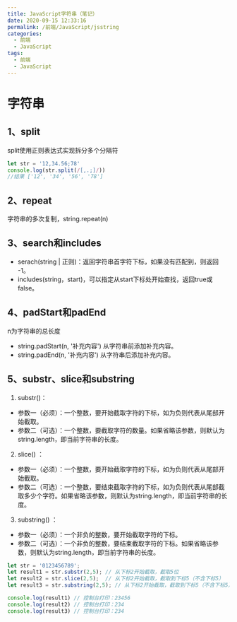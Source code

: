 ```yaml
---
title: JavaScript字符串（笔记）
date: 2020-09-15 12:33:16
permalink: /前端/JavaScript/jsstring
categories:
  - 前端
  - JavaScript
tags:
  - 前端
  - JavaScript
---
```

# 字符串
## 1、split
split使用正则表达式实现拆分多个分隔符
```javascript
let str = '12,34.56;78'
console.log(str.split(/[,.;]/))
//结果 ['12', '34', '56', '78']
```
## 2、repeat
字符串的多次复制，string.repeat(n)

## 3、search和includes
- serach(string | 正则)：返回字符串首字符下标，如果没有匹配到，则返回 -1。
- includes(string，start)，可以指定从start下标处开始查找，返回true或false。
## 4、padStart和padEnd
n为字符串的总长度
- string.padStart(n, '补充内容') 从字符串前添加补充内容。
- string.padEnd(n, '补充内容')   从字符串后添加补充内容。
## 5、substr、slice和substring
1. substr()：
- 参数一（必须）：一个整数，要开始截取字符的下标，如为负则代表从尾部开始截取。 
- 参数二（可选）：一个整数，要截取字符的数量。如果省略该参数，则默认为string.length，即当前字符串的长度。

2. slice() ：
- 参数一（必须）：一个整数，要开始截取字符的下标，如为负则代表从尾部开始截取。 
- 参数二（可选）：一个整数，要结束截取字符的下标，如为负则代表从尾部截取多少个字符。如果省略该参数，则默认为string.length，即当前字符串的长度。

3. substring() ：
- 参数一（必须）：一个非负的整数，要开始截取字符的下标。 
- 参数二（可选）：一个非负的整数，要结束截取字符的下标。如果省略该参数，则默认为string.length，即当前字符串的长度。
```javascript
let str = '0123456789';
let result1 = str.substr(2,5); // 从下标2开始截取，截取5位
let result2 = str.slice(2,5);  // 从下标2开始截取，截取到下标5（不含下标5）
let result3 = str.substring(2,5); // 从下标2开始截取，截取到下标5（不含下标5）

console.log(result1) // 控制台打印：23456
console.log(result2) // 控制台打印：234
console.log(result3) // 控制台打印：234
```